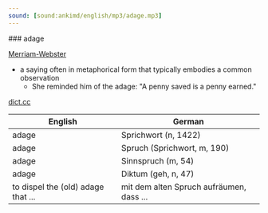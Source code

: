```yaml
---
sound: [sound:ankimd/english/mp3/adage.mp3]
---
```


\### adage

[Merriam-Webster](https://www.merriam-webster.com/dictionary/adage)

- a saying often in metaphorical form that typically embodies a common observation
    - She reminded him of the adage: "A penny saved is a penny earned."

[dict.cc](https://www.dict.cc/adage)

| English        | German       |
| -------------- | ------------ |
| adage | Sprichwort (n, 1422) |
| adage | Spruch (Sprichwort, m, 190) |
| adage | Sinnspruch (m, 54) |
| adage | Diktum (geh, n, 47) |
| to dispel the (old) adage that ... | mit dem alten Spruch aufräumen, dass ... |
